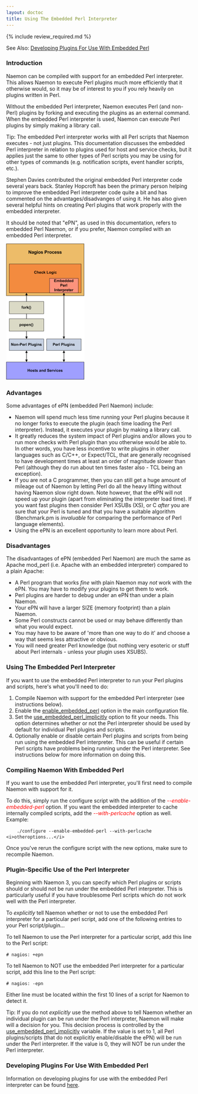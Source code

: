 ```yaml
---
layout: doctoc
title: Using The Embedded Perl Interpreter
---
```


{% include review_required.md %}


<span class="glyphicon glyphicon-arrow-right"></span> See Also: <a href="epnplugins.html">Developing Plugins For Use With Embedded Perl</a>

### Introduction

Naemon can be compiled with support for an embedded Perl interpreter.  This allows Naemon to execute Perl plugins much more efficiently that it otherwise would, so it may be of interest to you if you rely heavily on plugins written in Perl.

Without the embedded Perl interpreter, Naemon executes Perl (and non-Perl) plugins by forking and executing the plugins as an external command.  When the embedded Perl interpreter is used, Naemon can execute Perl plugins by simply making a library call.

<span class="glyphicon glyphicon-thumbs-up"></span> Tip: The embedded Perl interpreter works with all Perl scripts that Naemon executes - not just plugins.  This documentation discusses the embedded Perl interpreter in relation to plugins used for host and service checks, but it applies just the same to other types of Perl scripts you may be using for other types of commands (e.g. notification scripts, event handler scripts, etc.).

Stephen Davies contributed the original embedded Perl interpreter code several years back.  Stanley Hopcroft has been the primary person helping to improve the embedded Perl interpreter code quite a bit and has commented on the advantages/disadvanges of using it.  He has also given several helpful hints on creating Perl plugins that work properly with the embedded interpreter.

It should be noted that "ePN", as used in this documentation, refers to embedded Perl Naemon, or if you prefer, Naemon compiled with an embedded Perl interpreter.

<img src="/images/epn.png" border="0" alt="Embedded Perl Interpreter" title="Embedded Perl Interpreter">

### Advantages

Some advantages of ePN (embedded Perl Naemon) include:

<ul>
<li>Naemon will spend much less time running your Perl plugins because it no longer forks to execute the plugin (each time loading the Perl interpreter). Instead, it executes your plugin by making a library call.
<li>It greatly reduces the system impact of Perl plugins and/or allows you to run more checks with Perl plugin than you otherwise would be able to.  In other words, you have less incentive to write plugins in other languages such as C/C++, or Expect/TCL, that are generally recognised to have development times at least an order of magnitude slower than Perl (although they do run about ten times faster also - TCL being an exception).
<li>If you are not a C programmer, then you can still get a huge amount of mileage out of Naemon by letting Perl do all the heavy lifting without having Naemon slow right down.  Note however, that the ePN will not speed up your plugin (apart from eliminating the interpreter load time). If you want fast plugins then consider Perl XSUBs (XS), or C <i>after</i> you are sure that your Perl is tuned and that you have a suitable algorithm (Benchmark.pm is <i>invaluable</i> for comparing the performance of Perl language elements).
<li>Using the ePN is an excellent opportunity to learn more about Perl.
</ul>

### Disadvantages

The disadvantages of ePN (embedded Perl Naemon) are much the same as Apache mod_perl (i.e. Apache with an embedded interpreter) compared to a plain Apache:

<ul>
<li>A Perl program that works <i>fine</i> with plain Naemon may <i>not</i> work with the ePN. You may have to modify your plugins to get them to work.
<li>Perl plugins are harder to debug under an ePN than under a plain Naemon.
<li>Your ePN will have a larger SIZE (memory footprint) than a plain Naemon.
<li>Some Perl constructs cannot be used or may behave differently than what you would expect.
<li>You may have to be aware of 'more than one way to do it' and choose a way that seems less attractive or obvious.
<li>You will need greater Perl knowledge (but nothing very esoteric or stuff about Perl internals - unless your plugin uses XSUBS).
</ul>

### Using The Embedded Perl Interpreter

If you want to use the embedded Perl interpreter to run your Perl plugins and scripts, here's what you'll need to do:

<ol>
<li>Compile Naemon with support for the embedded Perl interpreter (see instructions below).</li>
<li>Enable the <a href="configmain.html#enable_embedded_perl">enable_embedded_perl</a> option in the main configuration file.</li>
<li>Set the <a href="configmain.html#use_embedded_perl_implicitly">use_embedded_perl_implicitly</a> option to fit your needs.  This option determines whether or not the Perl interpreter should be used by default for individual Perl plugins and scripts.</li>
<li>Optionally enable or disable certain Perl plugins and scripts from being run using the embedded Perl interpreter.  This can be useful if certain Perl scripts have problems being running under the Perl interpreter. See instructions below for more information on doing this.</li>
</ol>

### Compiling Naemon With Embedded Perl

If you want to use the embedded Perl interpreter, you'll first need to compile Naemon with support for it.

To do this, simply run the configure script with the addition of the <font color="red"><i>--enable-embedded-perl</i></font> option.  If you want the embedded interpreter to cache internally compiled scripts, add the <font color="red"><i>--with-perlcache</i></font> option as well.  Example:

```
	./configure --enable-embedded-perl --with-perlcache <i>otheroptions...</i>
```

Once you've rerun the configure script with the new options, make sure to recompile Naemon.

### Plugin-Specific Use of the Perl Interpreter

Beginning with Naemon 3, you can specify which Perl plugins or scripts should or should not be run under the embedded Perl interpreter.  This is particularly useful if you have troublesome Perl scripts which do not work well with the Perl interpreter.

To <i>explicitly</i> tell Naemon whether or not to use the embedded Perl interpreter for a particular perl script, add one of the following entries to your Perl script/plugin...

To tell Naemon to use the Perl interpreter for a particular script, add this line to the Perl script:

```
# nagios: +epn
```

To tell Naemon to NOT use the embedded Perl interpreter for a particular script, add this line to the Perl script:

```
# nagios: -epn
```

Either line must be located within the first 10 lines of a script for Naemon to detect it.

<span class="glyphicon glyphicon-thumbs-up"></span> Tip: If you do not <i>explicitly</i> use the method above to tell Naemon whether an individual plugin can be run under the Perl interpreter, Naemon will make will a decision for you.  This decision process is controlled by the <a href="configmain.html#use_embedded_perl_implicitly">use_embedded_perl_implicitly</a> variable.  If the value is set to 1, all Perl plugins/scripts (that do not explicitly enable/disable the ePN) will be run under the Perl interpreter.  If the value is 0, they will NOT be run under the Perl interpreter.

### Developing Plugins For Use With Embedded Perl

Information on developing plugins for use with the embedded Perl interpreter can be found <a href="epnplugins.html">here</a>.
